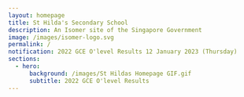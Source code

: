 ```yaml
---
layout: homepage
title: St Hilda's Secondary School
description: An Isomer site of the Singapore Government
image: /images/isomer-logo.svg
permalink: /
notification: 2022 GCE O'level Results 12 January 2023 (Thursday)
sections:
  - hero:
      background: /images/St Hildas Homepage GIF.gif
      subtitle: 2022 GCE O'level Results
---
```

